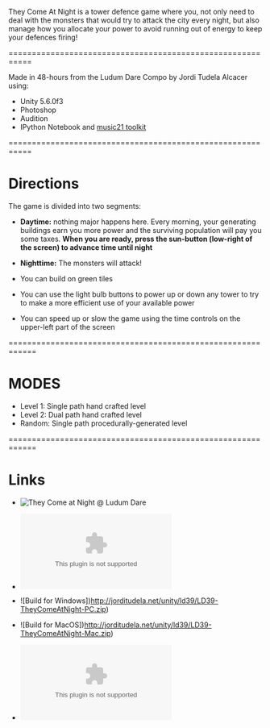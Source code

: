 They Come At Night is a tower defence game where you, not only need to deal with the monsters that would try to attack the city every night, but also manage how you allocate your power to avoid running out of energy to keep your defences firing!

===========================================================

Made in 48-hours from the Ludum Dare Compo by Jordi Tudela Alcacer using:
- Unity 5.6.0f3 
- Photoshop
- Audition
- IPython Notebook and [music21 toolkit](http://web.mit.edu/music21/)

===========================================================

# Directions

The game is divided into two segments:
- **Daytime:** nothing major happens here. Every morning, your generating buildings earn you more power and the surviving population will pay you some taxes. **When you are ready, press the sun-button (low-right of the screen) to advance time until night**
- **Nighttime:** The monsters will attack!


- You can build on green tiles
- You can use the light bulb buttons to power up or down any tower to try to make a more efficient use of your available power
- You can speed up or slow the game using the time controls on the upper-left part of the screen

============================================================

# MODES

- Level 1: Single path hand crafted level
- Level 2: Dual path hand crafted level
- Random: Single path procedurally-generated level

============================================================

# Links

- ![They Come at Night @ Ludum Dare](https://ldjam.com/events/ludum-dare/39/they-come-at-night)

- ![Files & Source Code](http://jorditudela.net/unity/ld39/LD39-TheyComeatNight-Source.zip)

- ![Build for Windows])http://jorditudela.net/unity/ld39/LD39-TheyComeAtNight-PC.zip)

- ![Build for MacOS])http://jorditudela.net/unity/ld39/LD39-TheyComeAtNight-Mac.zip)

- ![Build for Linux](http://jorditudela.net/unity/ld39/LD39-TheyComeAtNight-Linux.zip)
